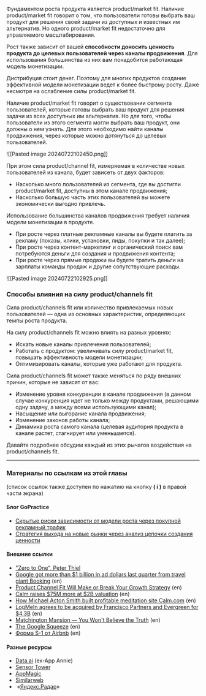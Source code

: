 
Фундаментом роста продукта является product/market fit. Наличие product/market fit говорит о том, что пользователи готовы выбрать ваш продукт для решения своей задачи из доступных и известных им альтернатив. Но одного product/market fit недостаточно для управляемого масштабирования.

Рост также зависит от вашей **способности доносить ценность продукта до целевых пользователей через каналы продвижения**. Для использования большинства из них вам понадобится работающая модель монетизации.

Дистрибуция стоит денег. Поэтому для многих продуктов создание эффективной модели монетизации ведет к более быстрому росту. Даже несмотря на ослабление силы product/market fit.

Наличие product/market fit говорит о существовании сегмента пользователей, которые готовы выбрать ваш продукт для решения задачи из всех доступных им альтернатив. Но для того, чтобы пользователи из этого сегмента могли выбрать ваш продукт, они должны о нем узнать. Для этого необходимо найти каналы продвижения, через которые можно дотянуться до целевых пользователей.

![[Pasted image 20240722102450.png]]

При этом сила product/channel fit, измеряемая в количестве новых пользователей из канала, будет зависеть от двух факторов:

- Насколько много пользователей из сегмента, где вы достигли product/market fit, доступны в этом канале продвижения;
- Насколько большую часть этих пользователей вы можете экономически выгодно привлечь.

Использование большинства каналов продвижения требует наличия модели монетизации в продукте.
- При росте через платные рекламные каналы вы будете платить за рекламу (показы, клики, установки, лиды, покупки и так далее);
- При росте через контент-маркетинг и органический поиск вам потребуются деньги для создания и продвижения контента;
- При росте через прямые продажи вы будете тратить деньги на зарплаты команды продаж и другие сопутствующие расходы.

![[Pasted image 20240722102925.png]]

### Способы влияния на силу product/channels fit

Сила product/channels fit или количество привлекаемых новых пользователей — одна из основных характеристик, определяющих темпы роста продукта.

На силу product/channels fit можно влиять на разных уровнях:

- Искать новые каналы привлечения пользователей;
- Работать с продуктом: увеличивать силу product/market fit, повышать эффективность модели монетизации;
- Оптимизировать каналы, которые уже работают для продукта.

Сила product/channels fit может также меняться по ряду внешних причин, которые не зависят от вас:

- Изменение уровня конкуренции в канале продвижения (в данном случае конкуренция идет не только между продуктами, решающими одну задачу, а между всеми использующими канал);
- Насыщение или выгорание канала продвижения;
- Изменение законов работы канала;
- Динамика роста самого канала (целевая аудитория продукта в канале растет, стагнирует или уменьшается).

Давайте подробнее обсудим каждый из этих рычагов воздействия на product/channels fit.


---

### Материалы по ссылкам из этой главы

(список ссылок также доступен по нажатию на кнопку **( i )** в правой части экрана)

#### Блог GoPractice

- [Скрытые риски зависимости от модели роста через покупной рекламный трафик](https://gopractice.ru/channels/paid-ads/)
- [Стратегия выхода на новые рынки через анализ цепочки создания ценности](https://gopractice.ru/product/value-chains/)

#### Внешние ссылки

- ["Zero to One", Peter Thiel](https://www.amazon.com/Zero-One-Notes-Startups-Future/dp/0804139296)
- [Google got more than $1 billion in ad dollars last quarter from travel giant Booking](https://www.cnbc.com/2018/11/05/travel-giant-booking-spent-1-billion-on-google-ads-in-the-quarter.html#:~:text=Menu-,Google%20got%20more%20than%20%241%20billion%20in%20ad,quarter%20from%20travel%20giant%20Booking&text=Travel%20giant%20Booking%20Holdings%20spent,80%25%E2%80%9D%20goes%20to%20Google.) (en)
- [Product Channel Fit Will Make or Break Your Growth Strategy](https://brianbalfour.com/essays/product-channel-fit-for-growth) (en)
- [Calm raises $75M more at $2B valuation](https://techcrunch.com/2020/12/08/calm-raises-75m-more-at-2b-valuation/) (en)
- [How Michael Acton Smith built profitable meditation site Calm.com](https://mixergy.com/interviews/calm-with-michael-acton-smith/) (en)
- [LogMeIn agrees to be acquired by Francisco Partners and Evergreen for $4.3B](https://techcrunch.com/2019/12/17/logmein-agrees-to-be-acquired-by-francisco-partners-and-evergreen-for-4-3b/) (en)
- [Matchington Mansion — You Won't Believe the Truth](https://www.deconstructoroffun.com/blog/2019/6/14/matchington-mansion-you-wont-believe-the-truth) (en)
- [The Google Squeeze](https://stratechery.com/2019/the-google-squeeze/) (en)
- [Форма S-1 от Airbnb](https://www.sec.gov/Archives/edgar/data/1559720/000119312520294801/d81668ds1.htm) (en)

#### Разные ресурсы

- [Data.ai](https://www.appannie.com/en/product/intelligence/?solution=acquire-mobile-users) (ex-App Annie)
- [Sensor Tower](https://sensortower.com/solutions/ad-intelligence)
- [AppMagic](https://appmagic.rocks/)
- [Similarweb](https://similarweb.com/)
-  «[Яндекс.Радар](https://radar.yandex.com/search)»